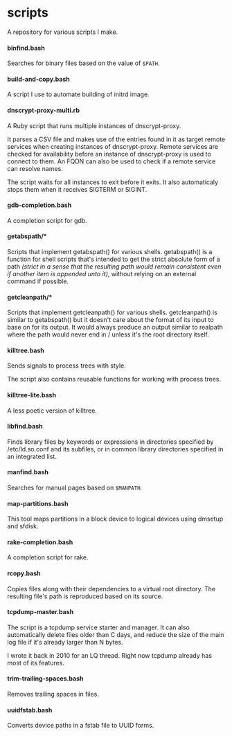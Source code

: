 # scripts

A repository for various scripts I make.

#### binfind.bash

Searches for binary files based on the value of `$PATH`.

#### build-and-copy.bash

A script I use to automate building of initrd image.

#### dnscrypt-proxy-multi.rb

A Ruby script that runs multiple instances of dnscrypt-proxy.

It parses a CSV file and makes use of the entries found in
it as target remote services when creating instances of
dnscrypt-proxy.  Remote services are checked for
availability before an instance of dnscrypt-proxy is used
to connect to them.  An FQDN can also be used to check if
a remote service can resolve names.

The script waits for all instances to exit before it
exits.  It also automaticaly stops them when it receives
SIGTERM or SIGINT.

#### gdb-completion.bash

A completion script for gdb.

#### getabspath/*

Scripts that implement getabspath() for various shells.  getabspath() is
a function for shell scripts that's intended to get the strict absolute
form of a path *(strict in a sense that the resulting path would remain
consistent even if another item is appended unto it)*, without relying
on an external command if possible.

#### getcleanpath/*

Scripts that implement getcleanpath() for various shells.
getcleanpath() is similar to getabspath() but it doesn't care about the
format of its input to base on for its output.  It would always produce
an output similar to realpath where the path would never end in / unless
it's the root directory itself.

#### killtree.bash

Sends signals to process trees with style.

The script also contains reusable functions for working with process
trees.

#### killtree-lite.bash

A less poetic version of killtree.

#### libfind.bash

Finds library files by keywords or expressions in directories specified
by /etc/ld.so.conf and its subfiles, or in common library directories
specified in an integrated list.

#### manfind.bash

Searches for manual pages based on `$MANPATH`.

#### map-partitions.bash

This tool maps partitions in a block device to logical devices using
dmsetup and sfdisk.

#### rake-completion.bash

A completion script for rake.

#### rcopy.bash

Copies files along with their dependencies to a virtual root directory.
The resulting file's path is reproduced based on its source.

#### tcpdump-master.bash

The script is a tcpdump service starter and manager.  It can also
automatically delete files older than C days, and reduce the size of
the main log file if it's already larger than N bytes.

I wrote it back in 2010 for an LQ thread.  Right now tcpdump already has
most of its features.

#### trim-trailing-spaces.bash

Removes trailing spaces in files.

#### uuidfstab.bash

Converts device paths in a fstab file to UUID forms.
